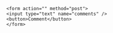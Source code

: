 <html>
<head>
	<title></title>
</head>
<body>

	<form action="" method="post">
  	<input type="text" name="comments" />
  	<button>Comment</button>
	</form>

</body>
</html>